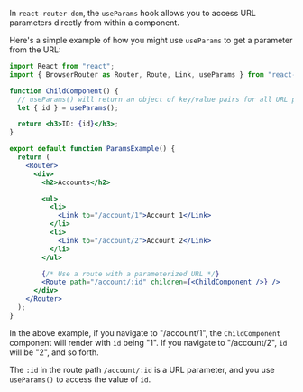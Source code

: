 In `react-router-dom`, the `useParams` hook allows you to access URL parameters directly from within a component. 

Here's a simple example of how you might use `useParams` to get a parameter from the URL:

```jsx
import React from "react";
import { BrowserRouter as Router, Route, Link, useParams } from "react-router-dom";

function ChildComponent() {
  // useParams() will return an object of key/value pairs for all URL parameters
  let { id } = useParams();

  return <h3>ID: {id}</h3>;
}

export default function ParamsExample() {
  return (
    <Router>
      <div>
        <h2>Accounts</h2>

        <ul>
          <li>
            <Link to="/account/1">Account 1</Link>
          </li>
          <li>
            <Link to="/account/2">Account 2</Link>
          </li>
        </ul>

        {/* Use a route with a parameterized URL */}
        <Route path="/account/:id" children={<ChildComponent />} />
      </div>
    </Router>
  );
}
```

In the above example, if you navigate to "/account/1", the `ChildComponent` component will render with `id` being "1". If you navigate to "/account/2", `id` will be "2", and so forth.

The `:id` in the route path `/account/:id` is a URL parameter, and you use `useParams()` to access the value of `id`.
